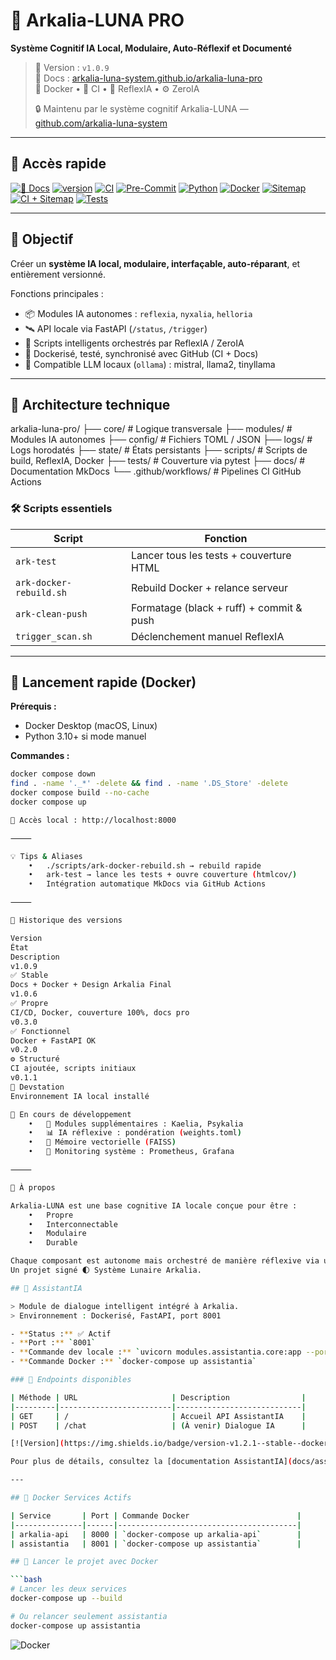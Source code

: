# 🌌 Arkalia-LUNA PRO

**Système Cognitif IA Local, Modulaire, Auto-Réflexif et Documenté**

> 🧠 Version : `v1.0.9`  
> 📘 Docs : [arkalia-luna-system.github.io/arkalia-luna-pro](https://arkalia-luna-system.github.io/arkalia-luna-pro)  
> 🐳 Docker • 🧪 CI • 🧠 ReflexIA • ⚙️ ZeroIA  
>  
> 🔒 Maintenu par le système cognitif Arkalia-LUNA — [github.com/arkalia-luna-system](https://github.com/arkalia-luna-system)

---

## 📘 Accès rapide

[![📘 Docs](https://img.shields.io/badge/docs-online-blue?style=flat-square&logo=readthedocs)](https://arkalia-luna-system.github.io/arkalia-luna-pro/)
[![version](https://img.shields.io/badge/version-v1.0.9-purple?style=flat-square)](https://github.com/arkalia-luna-system/arkalia-luna-pro/releases)
[![CI](https://github.com/arkalia-luna-system/arkalia-luna-pro/actions/workflows/ci.yml/badge.svg)](https://github.com/arkalia-luna-system/arkalia-luna-pro/actions)
[![Pre-Commit](https://img.shields.io/badge/pre--commit-enabled-brightgreen)](https://pre-commit.com/)
[![Python](https://img.shields.io/badge/python-3.10%2B-blue.svg)](https://www.python.org/)
[![Docker](https://img.shields.io/badge/docker-ready-blue)](https://www.docker.com/)
[![Sitemap](https://img.shields.io/badge/sitemap-valid-brightgreen?style=flat-square&logo=sitemaps)](https://arkalia-luna-system.github.io/arkalia-luna-pro/sitemap.xml)
[![CI + Sitemap](https://img.shields.io/badge/CI%20%2B%20Sitemap-passing-brightgreen?style=flat-square&logo=github)](https://github.com/arkalia-luna-system/arkalia-luna-pro/actions)
[![Tests](https://img.shields.io/badge/tests-100%25-brightgreen?style=flat-square&logo=pytest)](https://github.com/arkalia-luna-system/arkalia-luna-pro/actions)

---

## 🌟 Objectif

Créer un **système IA local, modulaire, interfaçable, auto-réparant**, et entièrement versionné.

Fonctions principales :

- 📦 Modules IA autonomes : `reflexia`, `nyxalia`, `helloria`
- 🛰️ API locale via FastAPI (`/status`, `/trigger`)
- 🔁 Scripts intelligents orchestrés par ReflexIA / ZeroIA
- 🔐 Dockerisé, testé, synchronisé avec GitHub (CI + Docs)
- 🧠 Compatible LLM locaux (`ollama`) : mistral, llama2, tinyllama

---

## 🧱 Architecture technique

arkalia-luna-pro/
├── core/                  # Logique transversale
├── modules/               # Modules IA autonomes
├── config/                # Fichiers TOML / JSON
├── logs/                  # Logs horodatés
├── state/                 # États persistants
├── scripts/               # Scripts de build, ReflexIA, Docker
├── tests/                 # Couverture via pytest
├── docs/                  # Documentation MkDocs
└── .github/workflows/     # Pipelines CI GitHub Actions

### 🛠️ Scripts essentiels

| Script | Fonction |
|--------|----------|
| `ark-test` | Lancer tous les tests + couverture HTML |
| `ark-docker-rebuild.sh` | Rebuild Docker + relance serveur |
| `ark-clean-push` | Formatage (black + ruff) + commit & push |
| `trigger_scan.sh` | Déclenchement manuel ReflexIA |

---

## 🚀 Lancement rapide (Docker)

**Prérequis :**
- Docker Desktop (macOS, Linux)
- Python 3.10+ si mode manuel

**Commandes :**

```bash
docker compose down
find . -name '._*' -delete && find . -name '.DS_Store' -delete
docker compose build --no-cache
docker compose up

📍 Accès local : http://localhost:8000

⸻

💡 Tips & Aliases
	•	./scripts/ark-docker-rebuild.sh → rebuild rapide
	•	ark-test → lance les tests + ouvre couverture (htmlcov/)
	•	Intégration automatique MkDocs via GitHub Actions

⸻

📃 Historique des versions

Version
État
Description
v1.0.9
✅ Stable
Docs + Docker + Design Arkalia Final
v1.0.6
✅ Propre
CI/CD, Docker, couverture 100%, docs pro
v0.3.0
✅ Fonctionnel
Docker + FastAPI OK
v0.2.0
⚙️ Structuré
CI ajoutée, scripts initiaux
v0.1.1
🚀 Devstation
Environnement IA local installé

🧠 En cours de développement
	•	🧩 Modules supplémentaires : Kaelia, Psykalia
	•	📊 IA réflexive : pondération (weights.toml)
	•	📁 Mémoire vectorielle (FAISS)
	•	🚦 Monitoring système : Prometheus, Grafana

⸻

🪪 À propos

Arkalia-LUNA est une base cognitive IA locale conçue pour être :
	•	Propre
	•	Interconnectable
	•	Modulaire
	•	Durable

Chaque composant est autonome mais orchestré de manière réflexive via une boucle IA adaptative.
Un projet signé 🌓 Système Lunaire Arkalia.

## 🧠 AssistantIA

> Module de dialogue intelligent intégré à Arkalia.  
> Environnement : Dockerisé, FastAPI, port 8001

- **Status :** ✅ Actif
- **Port :** `8001`
- **Commande dev locale :** `uvicorn modules.assistantia.core:app --port 8001`
- **Commande Docker :** `docker-compose up assistantia`

### 🔗 Endpoints disponibles

| Méthode | URL                     | Description                |
|---------|-------------------------|----------------------------|
| GET     | /                       | Accueil API AssistantIA    |
| POST    | /chat                   | (À venir) Dialogue IA      |

[![Version](https://img.shields.io/badge/version-v1.2.1--stable--docker-blue)](https://github.com/arkalia-luna-system/arkalia-luna-pro/releases)

Pour plus de détails, consultez la [documentation AssistantIA](docs/assistantia.md).

---

## 🐳 Docker Services Actifs

| Service       | Port | Commande Docker                        |
|---------------|------|----------------------------------------|
| arkalia-api   | 8000 | `docker-compose up arkalia-api`        |
| assistantia   | 8001 | `docker-compose up assistantia`        |

## 🚀 Lancer le projet avec Docker

```bash
# Lancer les deux services
docker-compose up --build

# Ou relancer seulement assistantia
docker-compose up assistantia
```

![Docker](https://img.shields.io/badge/docker-ready-blue)
